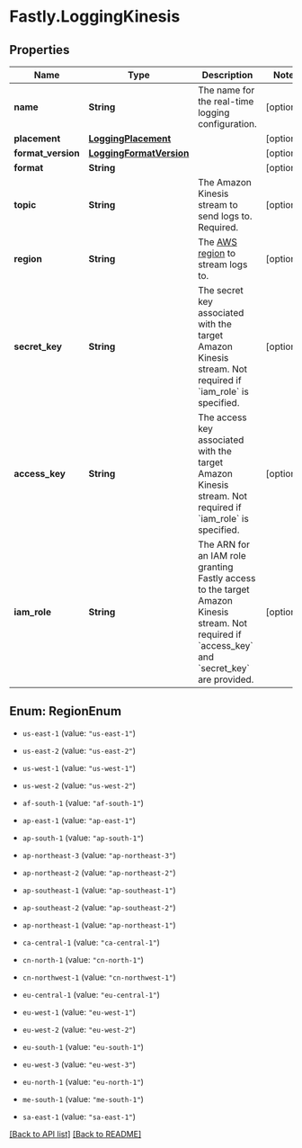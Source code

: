 # Fastly.LoggingKinesis

## Properties

Name | Type | Description | Notes
------------ | ------------- | ------------- | -------------
**name** | **String** | The name for the real-time logging configuration. | [optional] 
**placement** | [**LoggingPlacement**](LoggingPlacement.md) |  | [optional] 
**format_version** | [**LoggingFormatVersion**](LoggingFormatVersion.md) |  | [optional] 
**format** | **String** |  | [optional] 
**topic** | **String** | The Amazon Kinesis stream to send logs to. Required. | [optional] 
**region** | **String** | The [AWS region](https://docs.aws.amazon.com/general/latest/gr/rande.html#regional-endpoints) to stream logs to. | [optional] 
**secret_key** | **String** | The secret key associated with the target Amazon Kinesis stream. Not required if &#x60;iam_role&#x60; is specified. | [optional] 
**access_key** | **String** | The access key associated with the target Amazon Kinesis stream. Not required if &#x60;iam_role&#x60; is specified. | [optional] 
**iam_role** | **String** | The ARN for an IAM role granting Fastly access to the target Amazon Kinesis stream. Not required if &#x60;access_key&#x60; and &#x60;secret_key&#x60; are provided. | [optional] 



## Enum: RegionEnum


* `us-east-1` (value: `"us-east-1"`)

* `us-east-2` (value: `"us-east-2"`)

* `us-west-1` (value: `"us-west-1"`)

* `us-west-2` (value: `"us-west-2"`)

* `af-south-1` (value: `"af-south-1"`)

* `ap-east-1` (value: `"ap-east-1"`)

* `ap-south-1` (value: `"ap-south-1"`)

* `ap-northeast-3` (value: `"ap-northeast-3"`)

* `ap-northeast-2` (value: `"ap-northeast-2"`)

* `ap-southeast-1` (value: `"ap-southeast-1"`)

* `ap-southeast-2` (value: `"ap-southeast-2"`)

* `ap-northeast-1` (value: `"ap-northeast-1"`)

* `ca-central-1` (value: `"ca-central-1"`)

* `cn-north-1` (value: `"cn-north-1"`)

* `cn-northwest-1` (value: `"cn-northwest-1"`)

* `eu-central-1` (value: `"eu-central-1"`)

* `eu-west-1` (value: `"eu-west-1"`)

* `eu-west-2` (value: `"eu-west-2"`)

* `eu-south-1` (value: `"eu-south-1"`)

* `eu-west-3` (value: `"eu-west-3"`)

* `eu-north-1` (value: `"eu-north-1"`)

* `me-south-1` (value: `"me-south-1"`)

* `sa-east-1` (value: `"sa-east-1"`)





[[Back to API list]](../../README.md#endpoints) [[Back to README]](../../README.md)
